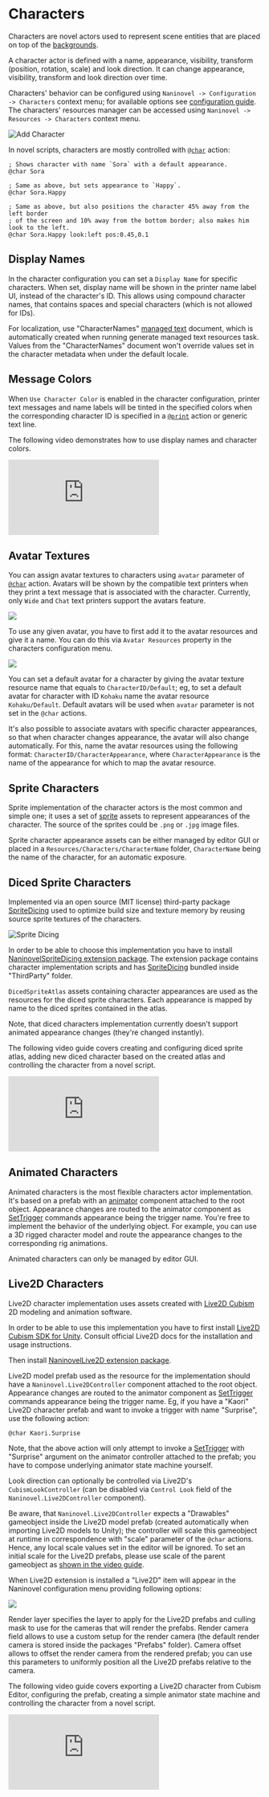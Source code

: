 # Characters 

Characters are novel actors used to represent scene entities that are placed on top of the [backgrounds](/guide/backgrounds.md). 

A character actor is defined with a name, appearance, visibility, transform (position, rotation, scale) and look direction. It can change appearance, visibility, transform and look direction over time.

Characters' behavior can be configured using `Naninovel -> Configuration -> Characters` context menu; for available options see [configuration guide](/guide/configuration.md#characters). The characters' resources manager can be accessed using `Naninovel -> Resources -> Characters` context menu.

![Add Character](/guide/add-character.png)

In novel scripts, characters are mostly controlled with [`@char`](/api/#char) action:

```
; Shows character with name `Sora` with a default appearance.
@char Sora

; Same as above, but sets appearance to `Happy`.
@char Sora.Happy

; Same as above, but also positions the character 45% away from the left border
; of the screen and 10% away from the bottom border; also makes him look to the left.
@char Sora.Happy look:left pos:0.45,0.1
```

## Display Names

In the character configuration you can set a `Display Name` for specific characters. When set, display name will be shown in the printer name label UI, instead of the character's ID. This allows using compound character names, that contains spaces and special characters (which is not allowed for IDs).

For localization, use "CharacterNames" [managed text](/guide/managed-text) document, which is automatically created when running generate managed text resources task. Values from the "CharacterNames" document won't override values set in the character metadata when under the default locale.

## Message Colors

When `Use Character Color` is enabled in the character configuration, printer text messages and name labels will be tinted in the specified colors when the corresponding character ID is specified in a [`@print`](/api/#print) action or generic text line.

The following video demonstrates how to use display names and character colors.

<div class="video-container">
    <iframe src="https://www.youtube-nocookie.com/embed/u5B5s-X2Bw0" frameborder="0" allow="accelerometer; autoplay; encrypted-media; gyroscope; picture-in-picture" allowfullscreen></iframe>
</div>

## Avatar Textures

You can assign avatar textures to characters using `avatar` parameter of [`@char`](/api/#char) action. Avatars will be shown by the compatible text printers when they print a text message that is associated with the character. Currently, only `Wide` and `Chat` text printers support the avatars feature.

![](https://i.gyazo.com/f921ab4ef864aea6980a5c6be6743494.png)

To use any given avatar, you have to first add it to the avatar resources and give it a name. You can do this via `Avatar Resources` property in the characters configuration menu.

![](https://i.gyazo.com/5a0f10d174aa75ed87da1b472567e40b.png)

You can set a default avatar for a character by giving the avatar texture resource name that equals to `CharacterID/Default`; eg, to set a default avatar for character with ID `Kohaku` name the avatar resource `Kohaku/Default`. Default avatars will be used when `avatar` parameter is not set in the `@char` actions.

It's also possible to associate avatars with specific character appearances, so that when character changes appearance, the avatar will also change automatically. For this, name the avatar resources using the following format: `CharacterID/CharacterAppearance`, where `CharacterAppearance` is the name of the appearance for which to map the avatar resource.

## Sprite Characters 

Sprite implementation of the character actors is the most common and simple one; it uses a set of [sprite](https://docs.unity3d.com/Manual/Sprites) assets to represent appearances of the character. The source of the sprites could be `.png` or `.jpg` image files. 

Sprite character appearance assets can be either managed by editor GUI or placed in a `Resources/Characters/CharacterName` folder, `CharacterName` being the name of the character, for an automatic exposure. 

## Diced Sprite Characters

Implemented via an open source (MIT license) third-party package [SpriteDicing](https://github.com/Elringus/SpriteDicing) used to optimize build size and texture memory by reusing source sprite textures of the characters. 

![Sprite Dicing](https://i.gyazo.com/af08d141e7a08b6a8e2ef60c07332bbf.png)

In order to be able to choose this implementation you have to install [NaninovelSpriteDicing extension package](https://github.com/Elringus/NaninovelSpriteDicing/raw/master/NaninovelSpriteDicing.unitypackage). The extension package contains character implementation scripts and has [SpriteDicing](https://github.com/Elringus/SpriteDicing) bundled inside "ThirdParty" folder.

`DicedSpriteAtlas` assets containing character appearances are used as the resources for the diced sprite characters. Each appearance is mapped by name to the diced sprites contained in the atlas.

Note, that diced characters implementation currently doesn't support animated appearance changes (they're changed instantly).

The following video guide covers creating and configuring diced sprite atlas, adding new diced character based on the created atlas and controlling the character from a novel script.

<div class="video-container">
    <iframe src="https://www.youtube-nocookie.com/embed/6PdOAOsnhio" frameborder="0" allow="accelerometer; autoplay; encrypted-media; gyroscope; picture-in-picture" allowfullscreen></iframe>
</div>

## Animated Characters
	
Animated characters is the most flexible characters actor implementation. It's based on a prefab with an [animator](https://docs.unity3d.com/ScriptReference/Animator) component attached to the root object. Appearance changes are routed to the animator component as [SetTrigger](https://docs.unity3d.com/ScriptReference/Animator.SetTrigger.html) commands appearance being the trigger name. You're free to implement the behavior of the underlying object. For example, you can use a 3D rigged character model and route the appearance changes to the corresponding rig animations. 

Animated characters can only be managed by editor GUI.

## Live2D Characters

Live2D character implementation uses assets created with [Live2D Cubism](https://www.live2d.com) 2D modeling and animation software. 

In order to be able to use this implementation you have to first install [Live2D Cubism SDK for Unity](https://live2d.github.io/#unity). Consult official Live2D docs for the installation and usage instructions.

Then install [NaninovelLive2D extension package](https://github.com/Elringus/NaninovelLive2D/raw/master/NaninovelLive2D.unitypackage).

Live2D model prefab used as the resource for the implementation should have a `Naninovel.Live2DController` component attached to the root object. Appearance changes are routed to the animator component as [SetTrigger](https://docs.unity3d.com/ScriptReference/Animator.SetTrigger.html) commands appearance being the trigger name. Eg, if you have a "Kaori" Live2D character prefab and want to invoke a trigger with name "Surprise", use the following action:

```
@char Kaori.Surprise
```

Note, that the above action will only attempt to invoke a [SetTrigger](https://docs.unity3d.com/ScriptReference/Animator.SetTrigger.html) with "Surprise" argument on the animator controller attached to the prefab; you have to compose underlying animator state machine yourself.

Look direction can optionally be controlled via Live2D's `CubismLookController` (can be disabled via `Control Look` field of the `Naninovel.Live2DController` component).

Be aware, that `Naninovel.Live2DController` expects a "Drawables" gameobject inside the Live2D model prefab (created automatically when importing Live2D models to Unity); the controller will scale this gameobject at runtime in correspondence with "scale" parameter of the `@char` actions. Hence, any local scale values set in the editor will be ignored. To set an initial scale for the Live2D prefabs, please use scale of the parent gameobject as [shown in the video guide](https://youtu.be/rw_Z69z0pAg?t=353).

When Live2D extension is installed a "Live2D" item will appear in the Naninovel configuration menu providing following options:

![](https://i.gyazo.com/435a4824f0ce0dd8c9c3f29d457bab24.png)

Render layer specifies the layer to apply for the Live2D prefabs and culling mask to use for the cameras that will render the prefabs. Render camera field allows to use a custom setup for the render camera (the default render camera is stored inside the packages "Prefabs" folder). Camera offset allows to offset the render camera from the rendered prefab; you can use this parameters to uniformly position all the Live2D prefabs relative to the camera.

The following video guide covers exporting a Live2D character from Cubism Editor, configuring the prefab, creating a simple animator state machine and controlling the character from a novel script.

<div class="video-container">
    <iframe src="https://www.youtube-nocookie.com/embed/rw_Z69z0pAg" frameborder="0" allow="accelerometer; autoplay; encrypted-media; gyroscope; picture-in-picture" allowfullscreen></iframe>
</div>

